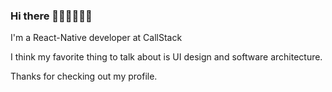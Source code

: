  ### Hi there 👋🏾👋🏽👋🏽

I'm a React-Native developer at CallStack

I think my favorite thing to talk about is UI design and software architecture.

Thanks for checking out my profile.
<!--
**mosoakinyemi/mosoakinyemi** is a ✨ _special_ ✨ repository because its `README.md` (this file) appears on your GitHub profile.

Here are some ideas to get you started:

- 🔭 I’m currently working on ...
- 🌱 I’m currently learning ...
- 👯 I’m looking to collaborate on ...
- 🤔 I’m looking for help with ...
- 💬 Ask me about ...
- 📫 How to reach me: ...
- 😄 Pronouns: ...
- ⚡ Fun fact: ...
-->
